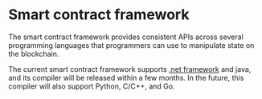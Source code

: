 # Smart contract framework

The smart contract framework provides consistent APIs across several programming languages that programmers can use to manipulate state on the blockchain.

The current smart contract framework supports [.net framework](fw/dotnet.md) and java, and its compiler will be released within a few months. In the future, this compiler will also support Python, C/C++, and Go.
